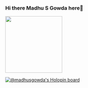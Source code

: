 ### Hi there Madhu S Gowda here👋

<!--<p align="Left"> <img src="https://github-readme-stats.vercel.app/api?username=madhusgowda&show_icons=true&theme=gotham" alt="madhusgowda" /></p> -->

<img height="180em" src="https://github-readme-stats.vercel.app/api/top-langs/?username=madhusgowda&layout=compact&langs_count=15&theme=dark">

[![@madhusgowda's Holopin board](https://holopin.io/api/user/board?user=madhusgowda)](https://holopin.io/@madhusgowda)
<!--
**madhusgowda/madhusgowda** is a ✨ _special_ ✨ repository because its `README.md` (this file) appears on your GitHub profile.

Here are some ideas to get you started:

- 🔭 I’m currently working on ...
- 🌱 I’m currently learning ...
- 👯 I’m looking to collaborate on ...
- 🤔 I’m looking for help with ...
- 💬 Ask me about ...
- 📫 How to reach me: ...
- 😄 Pronouns: ...
- ⚡ Fun fact: ...
-->
